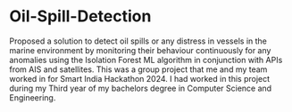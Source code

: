 # Oil-Spill-Detection
Proposed a solution to detect oil spills or any distress in vessels  in the marine environment by monitoring their behaviour  continuously for any anomalies using the Isolation Forest ML  algorithm in conjunction with APIs from AIS and satellites. 
This was a group project that me and my team worked in for Smart India Hackathon 2024.
I had worked in this project during my Third year of my bachelors degree in Computer Science and Engineering.
